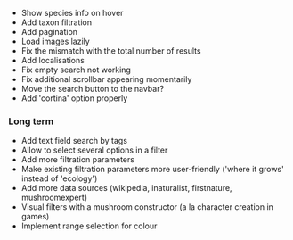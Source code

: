 - Show species info on hover
- Add taxon filtration
- Add pagination
- Load images lazily
- Fix the mismatch with the total number of results
- Add localisations
- Fix empty search not working
- Fix additional scrollbar appearing momentarily
- Move the search button to the navbar?
- Add 'cortina' option properly
### Long term
- Add text field search by tags
- Allow to select several options in a filter
- Add more filtration parameters
- Make existing filtration parameters more user-friendly ('where it grows' instead of 'ecology')
- Add more data sources (wikipedia, inaturalist, firstnature, mushroomexpert)
- Visual filters with a mushroom constructor (a la character creation in games)
- Implement range selection for colour
